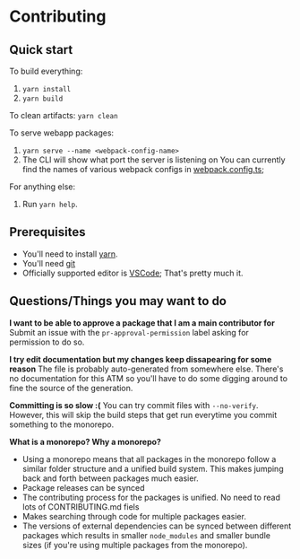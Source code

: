 # Contributing

## Quick start
To build everything:
1. `yarn install`
2. `yarn build`

To clean artifacts: `yarn clean`

To serve webapp packages:
1. `yarn serve --name <webpack-config-name>`
2. The CLI will show what port the server is listening on
You can currently find the names of various webpack configs in [webpack.config.ts](./webpack.config.ts);

For anything else:
1. Run `yarn help`.

## Prerequisites
- You'll need to install [yarn](https://yarnpkg.com/getting-started/install).
- You'll need [git](https://git-scm.com/)
- Officially supported editor is [VSCode](https://code.visualstudio.com/);
That's pretty much it.

## Questions/Things you may want to do
**I want to be able to approve a package that I am a main contributor for**
Submit an issue with the `pr-approval-permission` label asking for permission to do so.

**I try edit documentation but my changes keep dissapearing for some reason**
The file is probably auto-generated from somewhere else. There's no documentation for this ATM so you'll have to do some digging around to fine the source of the generation.

**Committing is so slow :(**
You can try commit files with `--no-verify`. However, this will skip the build steps that get run everytime you commit something to the monorepo.

**What is a monorepo? Why a monorepo?**
- Using a monorepo means that all packages in the monorepo follow a similar folder structure and a unified build system. This makes jumping back and forth between packages much easier. 
- Package releases can be synced
- The contributing process for the packages is unified. No need to read lots of CONTRIBUTING.md fiels
- Makes searching through code for multiple packages easier.
- The versions of external dependencies can be synced between different packages which results in smaller `node_modules` and smaller bundle sizes (if you're using multiple packages from the monorepo).

